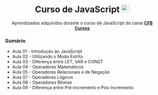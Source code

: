 <div align=center>
   <h1>Curso de JavaScript  <img height="25" width="25" src="https://cdn.simpleicons.org/javascript" /> </h1>
   <p>Aprendizados adquiridos durante o curso de JavaScript do canal <b><a href="https://youtube.com/playlist?list=PLx4x_zx8csUg_AxxbVWHEyAJ6cBdsYc0T&si=ouDcnFjWw4gfe6b5">CFB Cursos</a></b></p>
</div>

<h3>Sumário</h3>
<ul>
   <li>Aula 01 - Introdução ao JavaScript</li>
   <li>Aula 02 - Utilizando o Modo Estrito</li>
   <li>Aula 03 - Diferença entre LET, VAR e CONST</li>
   <li>Aula 04 - Operadores Matemáticos</li>
   <li>Aula 05 - Operadores Relacionais e de Negação </li>
   <li>Aula 07 - Operadores Lógicos</li>
   <li>Aula 08 - Operadores Bitwise</li>
   <li>Aula 09 - Diferença entre Pré-Incremento e Pós-Incremento</li>
</ul>


 
